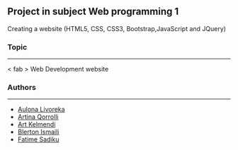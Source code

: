 ## Project in subject Web programming 1

Creating a website (HTML5, CSS, CSS3, Bootstrap,JavaScript and JQuery)

### Topic
---

< fab > Web Development website

### Authors
---
- [Aulona Livoreka](https://github.com/aulonalivoreka)
- [Artina Qorrolli](https://github.com/ArtinaQorrolli)
- [Art Kelmendi](https://github.com/artkelmendi)
- [Blerton Ismaili](https://github.com/Blertonismailii)
- [Fatime Sadiku](https://github.com/fatimess)

